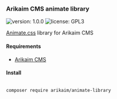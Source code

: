 ### Arikaim CMS animate library
![version: 1.0.0](https://img.shields.io/github/release/arikaim/animate-library.svg)
![license: GPL3](https://img.shields.io/badge/License-GPLv3-blue.svg)



[Animate.css](https://github.com/daneden/animate.css) library for Arikaim CMS


#### Requirements 
  * [Arikaim CMS](https://github.com/arikaim/arikaim)


#### Install
```bash

composer require arikaim/animate-library

```
